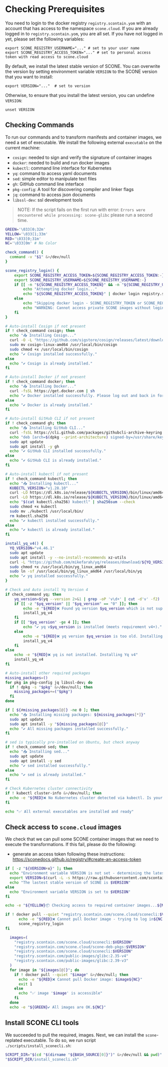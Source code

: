 # Checking Prerequisites

You need to login to the docker registry `registry.scontain.yom` with an account that has access to the namespace `scone.cloud`. If you are already logged in to `registry.scontain.yom`, you are all set. If you have not logged in yet, please set the following variables:

```
export SCONE_REGISTRY_USERNAME="..." # set to your user name 
export SCONE_REGISTRY_ACCESS_TOKEN="..." # set to personal access token with read access to scone.cloud
```

By default, we install the latest stable version of SCONE. You can overwrite the version by setting environment variable `VERSION` to the SCONE version that you want to install:

```
export VERSION="..."  # set to version
```

Otherwise, to ensure that you install the latest version, you can undefine `VERSION`:

```
unset VERSION
```

## Checking Commands

To run our commands and to transform manifests and container images,
we need a set of executable. We install the following external `executable` on
the current machine:

- `cosign`: needed to sign and verify the signature of container images
- `docker`: needed to build and run docker images
- `kubectl`: command line interface for Kubernetes
- `yq`: command to access yaml documents
- `sed`: simple editor to manipulate text files
- `gh`: GitHub command line interface
- `pkg-config`: A tool for discovering compiler and linker flags
- `jq`: command to access json documents
- `libssl-dev`: ssl development tools

> NOTE: If the script fails on the first run with error:
> `Errors were encountered while processing: scone-glibc`
> please run a second time.

```bash
GREEN='\033[0;32m'
YELLOW='\033[1;33m'
RED='\033[0;31m'
NC='\033[0m' # No Color

check_command() {
  command -v "$1" &>/dev/null
}

scone_registry_login() {
    export SCONE_REGISTRY_ACCESS_TOKEN=${SCONE_REGISTRY_ACCESS_TOKEN:-}
    export SCONE_REGISTRY_USERNAME=${SCONE_REGISTRY_USERNAME:-}
    if [[ -n "${SCONE_REGISTRY_ACCESS_TOKEN}" && -n "${SCONE_REGISTRY_USERNAME}" ]]; then
        echo "Attempting docker login..."
        echo "${SCONE_REGISTRY_ACCESS_TOKEN}" | docker login registry.scontain.com --username "${SCONE_REGISTRY_USERNAME}" --password-stdin
    else
        echo "Skipping docker login - SCONE_REGISTRY_TOKEN or SCONE_REGISTRY_USERNAME not set or empty"
        echo "WARNING: Cannot access private SCONE images without login"
    fi
}

# Auto-install Cosign if not present
if ! check_command cosign; then
  echo "📥 Installing Cosign..."
  curl -O -L "https://github.com/sigstore/cosign/releases/latest/download/cosign-linux-amd64"
  sudo mv cosign-linux-amd64 /usr/local/bin/cosign
  sudo chmod +x /usr/local/bin/cosign
  echo "✔️ Cosign installed successfully."
else
  echo "✔️ Cosign is already installed."
fi

# Auto-install Docker if not present
if ! check_command docker; then
  echo "📥 Installing Docker..."
  curl -fsSL https://get.docker.com | sh
  echo "✔️ Docker installed successfully. Please log out and back in for group changes to take effect."
else
  echo "✔️ Docker is already installed."
fi

# Auto-install GitHub CLI if not present
if ! check_command gh; then
  echo "📥 Installing GitHub CLI..."
  curl -fsSL https://cli.github.com/packages/githubcli-archive-keyring.gpg | sudo dd of=/usr/share/keyrings/githubcli-archive-keyring.gpg
  echo "deb [arch=$(dpkg --print-architecture) signed-by=/usr/share/keyrings/githubcli-archive-keyring.gpg] https://cli.github.com/packages stable main" | sudo tee /etc/apt/sources.list.d/github-cli.list > /dev/null
  sudo apt update
  sudo apt install -y gh
  echo "✔️ GitHub CLI installed successfully."
else
  echo "✔️ GitHub CLI is already installed."
fi

# Auto-install kubectl if not present
if ! check_command kubectl; then
  echo "📥 Installing kubectl..."
  KUBECTL_VERSION="v1.28.10"
  curl -LO https://dl.k8s.io/release/${KUBECTL_VERSION}/bin/linux/amd64/kubectl
  curl -LO https://dl.k8s.io/release/${KUBECTL_VERSION}/bin/linux/amd64/kubectl.sha256
  echo "$(cat kubectl.sha256) kubectl" | sha256sum --check
  sudo chmod +x kubectl
  sudo mv ./kubectl /usr/local/bin/
  rm kubectl.sha256
  echo "✔️ kubectl installed successfully."
else
  echo "✔️ kubectl is already installed."
fi

install_yq_v4() {
  YQ_VERSION="v4.46.1"
  sudo apt update
  sudo apt install -y --no-install-recommends xz-utils
  curl -L "https://github.com/mikefarah/yq/releases/download/${YQ_VERSION}/yq_linux_amd64.tar.gz" | sudo tar xz -C /usr/local/bin
  sudo chmod +x /usr/local/bin/yq_linux_amd64
  sudo ln -sf /usr/local/bin/yq_linux_amd64 /usr/local/bin/yq
  echo "✔️ yq installed successfully."
}

# Check and Auto install Yq Version 4
if check_command yq; then
    yq_version=$(yq --version 2>&1 | grep -oP 'v\d+' | cut -d'v' -f2) || yq_version=""
    if [[ -z "$yq_version" || "$yq_version" == "0" ]]; then
        echo -e "${RED}❌ Found yq version $yq_version which is not supported. Installing Yq v4"
        install_yq_v4
    fi
    if [[ "$yq_version" -ge 4 ]]; then
        echo "✔️ yq v$yq_version is installed (meets requirement v4+)."
    else
        echo -e "${RED}❌ yq version $yq_version is too old. Installing Yq v4"
        install_yq_v4
    fi
else
    echo -e "${RED}❌ yq is not installed. Installing Yq v4"
    install_yq_v4
fi

# Auto-install other required packages
missing_packages=()
for pkg in pkg-config jq libssl-dev; do
  if ! dpkg -s "$pkg" &>/dev/null; then
    missing_packages+=("$pkg")
  fi
done

if [ ${#missing_packages[@]} -ne 0 ]; then
  echo "📥 Installing missing packages: ${missing_packages[*]}"
  sudo apt update
  sudo apt install -y "${missing_packages[@]}"
  echo "✔️ All missing packages installed successfully."
fi

# sed is typically pre-installed on Ubuntu, but check anyway
if ! check_command sed; then
  echo "📥 Installing sed..."
  sudo apt update
  sudo apt install -y sed
  echo "✔️ sed installed successfully."
else
  echo "✔️ sed is already installed."
fi

# Check Kubernetes cluster connectivity
if ! kubectl cluster-info &>/dev/null; then
  echo -e "${RED}❌ No Kubernetes cluster detected via kubectl. Is your cluster running?${NC}"
fi

echo "✅ All external executables are installed and ready"
```

## Check access to `scone.cloud` images

We check that we can pull some SCONE container images that we need to execute
the transformations. If this fail, please do the following:

- generate an access token following these instructions: <https://sconedocs.github.io/registry/#create-an-access-token>

```bash
if [ -z "${VERSION+x}" ]; then
  echo "Environment variable VERSION is not set - determining the latest stable version of SCONE"
  export VERSION=$(curl -L -s https://raw.githubusercontent.com/scontain/scone/refs/heads/main/stable.txt)
  echo "The lastest stable version of SCONE is $VERSION"
else
  echo "Environment variable VERSION is set to $VERSION"
fi

echo -e "${YELLOW}📦 Checking access to required container images...${NC}"

if ! docker pull --quiet "registry.scontain.com/scone.cloud/sconecli:$VERSION" &>/dev/null; then
      echo -e "${RED}❌ Cannot pull Docker image - trying to log in${NC}"
      scone_registry_login
fi

  images=(
    "registry.scontain.com/scone.cloud/sconecli:$VERSION"
    "registry.scontain.com/scone.cloud/scone-deb-pkgs:$VERSION"
    "registry.scontain.com/scone.cloud/sconecli:$VERSION"
    "registry.scontain.com/public-images/glibc:2.35-v4"
    "registry.scontain.com/public-images/glibc:2.39-v3"
  )
  for image in "${images[@]}"; do
    if ! docker pull --quiet "$image" &>/dev/null; then
      echo -e "${RED}❌ Cannot pull Docker image: $image${NC}"
      exit 1
    else
      echo "✅ image '$image' is accessible"
    fi
  done
  echo -e "${GREEN}✔️ All images are OK.${NC}"
```

## Install SCONE CLI tools

We succeeded to pull the required, images. Next, we can install the `scone`-replated executable. To do so, we run script `./scripts/install_sconecli.sh`:

```bash
SCRIPT_DIR="$(cd "$(dirname "${BASH_SOURCE[0]}")" &>/dev/null && pwd)"
"$SCRIPT_DIR/install_sconecli.sh"
```
